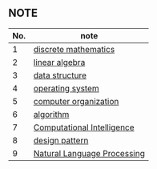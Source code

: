## NOTE
| No. | note                                                                                                                      |
| --- | ------------------------------------------------------------------------------------------------------------------------- |
| 1   | [discrete mathematics](https://github.com/tenkai0812/Obsidian/blob/main/discrete%20mathematics/discrete%20mathematics.md) |
| 2   | [linear algebra](https://github.com/tenkai0812/Obsidian/blob/main/linear%20algrebra/linear%20algebra.md)                                                                                                         |
| 3   | [data structure](https://github.com/tenkai0812/Obsidian/blob/main/data%20structure/data%20structure.md)                                                                                                          |
| 4   | [operating system](https://github.com/tenkai0812/Obsidian/blob/main/operating%20system/operating%20system.md)                                                                                                        |
| 5   | [computer organization](https://github.com/tenkai0812/Obsidian/blob/main/computer%20organization/computer%20organization.md)                                                                                                   |
| 6   | [algorithm](https://github.com/tenkai0812/Obsidian/blob/main/algorithm/algorithm.md)                                                                                                               |
| 7   | [Computational Intelligence](https://github.com/tenkai0812/Obsidian/blob/main/Computational%20Intelligence/Computational%20Intelligence.md)|
| 8   | [design pattern](https://github.com/tenkai0812/Obsidian/blob/main/design%20patterns/design%20pattern.md)                                                                                                          |
| 9   | [Natural Language Processing](https://github.com/tenkai0812/Obsidian/blob/main/NLP%20Learning/Natural%20Language%20Processing.md)                                                                                                                          |


